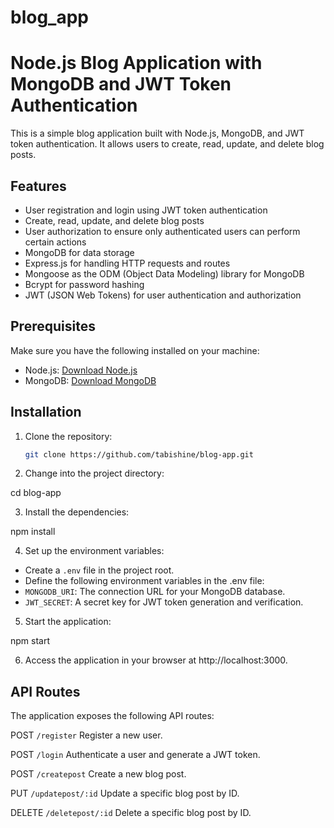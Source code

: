 # blog_app
# Node.js Blog Application with MongoDB and JWT Token Authentication

This is a simple blog application built with Node.js, MongoDB, and JWT token authentication. It allows users to create, read, update, and delete blog posts.

## Features

- User registration and login using JWT token authentication
- Create, read, update, and delete blog posts
- User authorization to ensure only authenticated users can perform certain actions
- MongoDB for data storage
- Express.js for handling HTTP requests and routes
- Mongoose as the ODM (Object Data Modeling) library for MongoDB
- Bcrypt for password hashing
- JWT (JSON Web Tokens) for user authentication and authorization

## Prerequisites

Make sure you have the following installed on your machine:

- Node.js: [Download Node.js](https://nodejs.org)
- MongoDB: [Download MongoDB](https://www.mongodb.com/try/download/community)

## Installation

1. Clone the repository:

   ```bash
   git clone https://github.com/tabishine/blog-app.git


2. Change into the project directory: 

 cd blog-app
 
3. Install the dependencies: 

npm install

4. Set up the environment variables:  
- Create a `.env` file in the project root.
- Define the following environment variables in the .env file:
- `MONGODB_URI`: The connection URL for your MongoDB database.
- `JWT_SECRET`: A secret key for JWT token generation and verification.

5. Start the application: 

npm start

6. Access the application in your browser at http://localhost:3000.


## API Routes

The application exposes the following API routes:

POST `/register` Register a new user.

POST `/login` Authenticate a user and generate a JWT token.

POST `/createpost` Create a new blog post.

PUT `/updatepost/:id` Update a specific blog post by ID.

DELETE `/deletepost/:id` Delete a specific blog post by ID.

